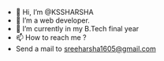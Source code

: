 - 👋 Hi, I’m @KSSHARSHA
- 👀 I’m a web developer.
- 🌱 I’m currently in my B.Tech final year
- 📫 How to reach me ? 
- Send a mail to sreeharsha1605@gmail.com

<!---
KSSHARSHA/KSSHARSHA is a ✨ special ✨ repository because its `README.md` (this file) appears on your GitHub profile.
You can click the Preview link to take a look at your changes.
--->
